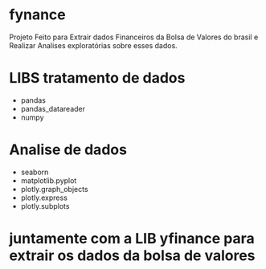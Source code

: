 # fynance
Projeto Feito para Extrair dados Financeiros da Bolsa de Valores do brasil e Realizar Analises exploratórias sobre esses dados.  


# LIBS tratamento de dados
* pandas 
* pandas_datareader
* numpy 

# Analise de dados #
* seaborn  
* matplotlib.pyplot
* plotly.graph_objects 
* plotly.express 
* plotly.subplots 

# juntamente com a LIB yfinance para extrair os dados da bolsa de valores

